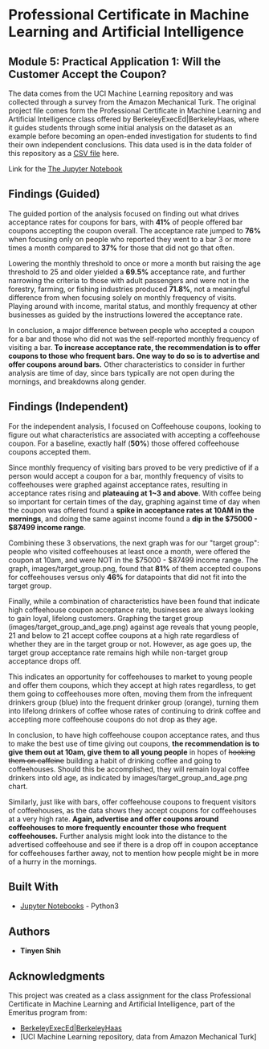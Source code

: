 # Professional Certificate in Machine Learning and Artificial Intelligence
## Module 5: Practical Application 1: Will the Customer Accept the Coupon?

The data comes from the UCI Machine Learning repository and was collected through a survey from the Amazon Mechanical Turk. The original project file comes form the Professional Certificate in Machine Learning and Artificial Intelligence class offered by BerkeleyExecEd|BerkeleyHaas, where it guides students through some initial analysis on the dataset as an example before becoming an open-ended investigation for students to find their own independent conclusions. This data used is in the data folder of this repository as a [CSV file](https://github.com/tshih94/coupon-acceptance/blob/main/data/coupons.csv) here.

Link for the [The Jupyter Notebook](https://github.com/tshih94/coupon-acceptance/blob/main/prompt.ipynb)

## Findings (Guided)
The guided portion of the analysis focused on finding out what drives acceptance rates for coupons for bars, with **41%** of people offered bar coupons accepting the coupon overall. The acceptance rate jumped to **76%** when focusing only on people who reported they went to a bar 3 or more times a month compared to **37%** for those that did not go that often.

Lowering the monthly threshold to once or more a month but raising the age threshold to 25 and older yielded a **69.5%** acceptance rate, and further narrowing the criteria to those with adult passengers and were not in the forestry, farming, or fishing industries produced **71.8%**, not a meaningful difference from when focusing solely on monthly frequency of visits. Playing around with income, marital status, and monthly frequency at other businesses as guided by the instructions lowered the acceptance rate. 

In conclusion, a major difference between people who accepted a coupon for a bar and those who did not was the self-reported monthly frequency of visiting a bar. **To increase acceptance rate, the recommendation is to offer coupons to those who frequent bars. One way to do so is to advertise and offer coupons around bars.** Other characteristics to consider in further analysis are time of day, since bars typically are not open during the mornings, and breakdowns along gender.

## Findings (Independent)
For the independent analysis, I focused on Coffeehouse coupons, looking to figure out what characteristics are associated with accepting a coffeehouse coupon. For a baseline, exactly half (**50%**) those offered coffeehouse coupons accepted them. 

Since monthly frequency of visiting bars proved to be very predictive of if a person would accept a coupon for a bar, monthly frequency of visits to coffeehouses were graphed against acceptance rates, resulting in acceptance rates rising and **plateauing at 1~3 and above**. With coffee being so important for certain times of the day, graphing against time of day when the coupon was offered found a **spike in acceptance rates at 10AM in the mornings**, and doing the same against income found a **dip in the $75000 - $87499 income range**.

Combining these 3 observations, the next graph was for our "target group": people who visited coffeehouses at least once a month, were offered the coupon at 10am, and were NOT in the $75000 - $87499 income range.
The graph, images/target_group.png, found that **81%** of them accepted coupons for coffeehouses versus only **46%** for datapoints that did not fit into the target group.

Finally, while a combination of characteristics have been found that indicate high coffeehouse coupon acceptance rate, businesses are always looking to gain loyal, lifelong customers. Graphing the target group (images/target_group_and_age.png) against age reveals that young people, 21 and below to 21 accept coffee coupons at a high rate regardless of whether they are in the target group or not. However, as age goes up, the target group acceptance rate remains high while non-target group acceptance drops off. 

This indicates an opportunity for coffeehouses to market to young people and offer them coupons, which they accept at high rates regardless, to get them going to coffeehouses more often, moving them from the infrequent drinkers group (blue) into the frequent drinker group (orange), turning them into lifelong drinkers of coffee whose rates of continuing to drink coffee and accepting more coffeehouse coupons do not drop as they age.

In conclusion, to have high coffeehouse coupon acceptance rates, and thus to make the best use of time giving out coupons, **the recommendation is to give them out at 10am, give them to all young people** in hopes of ~~hooking them on caffeine~~ building a habit of drinking coffee and going to coffeehouses. Should this be accomplished, they will remain loyal coffee drinkers into old age, as indicated by images/target_group_and_age.png chart. 

Similarly, just like with bars, offer coffeehouse coupons to frequent visitors of coffeehouses, as the data shows they accept coupons for coffeehouses at a very high rate. **Again, advertise and offer coupons around coffeehouses to more frequently encounter those who frequent coffeehouses.** Further analysis might look into the distance to the advertised coffeehouse and see if there is a drop off in coupon acceptance for coffeehouses farther away, not to mention how people might be in more of a hurry in the mornings.


## Built With
* [Jupyter Notebooks](https://jupyter.org/) - Python3

## Authors

* **Tinyen Shih** 

## Acknowledgments
This project was created as a class assignment for the class Professional Certificate in Machine Learning and Artificial Intelligence, part of the Emeritus program from:
* [BerkeleyExecEd|BerkeleyHaas](https://em-executive.berkeley.edu/)
* [UCI Machine Learning repository, data from Amazon Mechanical Turk]